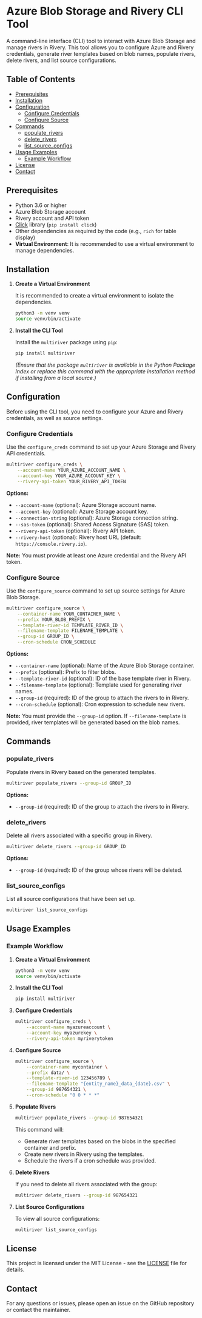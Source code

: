 # Azure Blob Storage and Rivery CLI Tool

A command-line interface (CLI) tool to interact with Azure Blob Storage and manage rivers in Rivery. This tool allows you to configure Azure and Rivery credentials, generate river templates based on blob names, populate rivers, delete rivers, and list source configurations.

## Table of Contents

- [Prerequisites](#prerequisites)
- [Installation](#installation)
- [Configuration](#configuration)
  - [Configure Credentials](#configure-credentials)
  - [Configure Source](#configure-source)
- [Commands](#commands)
  - [populate_rivers](#populate_rivers)
  - [delete_rivers](#delete_rivers)
  - [list_source_configs](#list_source_configs)
- [Usage Examples](#usage-examples)
  - [Example Workflow](#example-workflow)
- [License](#license)
- [Contact](#contact)

## Prerequisites

- Python 3.6 or higher
- Azure Blob Storage account
- Rivery account and API token
- [Click](https://click.palletsprojects.com/) library (`pip install click`)
- Other dependencies as required by the code (e.g., `rich` for table display)
- **Virtual Environment**: It is recommended to use a virtual environment to manage dependencies.

## Installation

1. **Create a Virtual Environment**

   It is recommended to create a virtual environment to isolate the dependencies.

   ```bash
   python3 -m venv venv
   source venv/bin/activate
   ```

2. **Install the CLI Tool**

   Install the `multiriver` package using `pip`:

   ```bash
   pip install multiriver
   ```

   *(Ensure that the package `multiriver` is available in the Python Package Index or replace this command with the appropriate installation method if installing from a local source.)*

## Configuration

Before using the CLI tool, you need to configure your Azure and Rivery credentials, as well as source settings.

### Configure Credentials

Use the `configure_creds` command to set up your Azure Storage and Rivery API credentials.

```bash
multiriver configure_creds \
    --account-name YOUR_AZURE_ACCOUNT_NAME \
    --account-key YOUR_AZURE_ACCOUNT_KEY \
    --rivery-api-token YOUR_RIVERY_API_TOKEN
```

**Options:**

- `--account-name` (optional): Azure Storage account name.
- `--account-key` (optional): Azure Storage account key.
- `--connection-string` (optional): Azure Storage connection string.
- `--sas-token` (optional): Shared Access Signature (SAS) token.
- `--rivery-api-token` (optional): Rivery API token.
- `--rivery-host` (optional): Rivery host URL (default: `https://console.rivery.io`).

**Note:** You must provide at least one Azure credential and the Rivery API token.

### Configure Source

Use the `configure_source` command to set up source settings for Azure Blob Storage.

```bash
multiriver configure_source \
    --container-name YOUR_CONTAINER_NAME \
    --prefix YOUR_BLOB_PREFIX \
    --template-river-id TEMPLATE_RIVER_ID \
    --filename-template FILENAME_TEMPLATE \
    --group-id GROUP_ID \
    --cron-schedule CRON_SCHEDULE
```

**Options:**

- `--container-name` (optional): Name of the Azure Blob Storage container.
- `--prefix` (optional): Prefix to filter blobs.
- `--template-river-id` (optional): ID of the base template river in Rivery.
- `--filename-template` (optional): Template used for generating river names.
- `--group-id` (required): ID of the group to attach the rivers to in Rivery.
- `--cron-schedule` (optional): Cron expression to schedule new rivers.

**Note:** You must provide the `--group-id` option. If `--filename-template` is provided, river templates will be generated based on the blob names.

## Commands

### populate_rivers

Populate rivers in Rivery based on the generated templates.

```bash
multiriver populate_rivers --group-id GROUP_ID
```

**Options:**

- `--group-id` (required): ID of the group to attach the rivers to in Rivery.

### delete_rivers

Delete all rivers associated with a specific group in Rivery.

```bash
multiriver delete_rivers --group-id GROUP_ID
```

**Options:**

- `--group-id` (required): ID of the group whose rivers will be deleted.

### list_source_configs

List all source configurations that have been set up.

```bash
multiriver list_source_configs
```

## Usage Examples

### Example Workflow

1. **Create a Virtual Environment**

   ```bash
   python3 -m venv venv
   source venv/bin/activate
   ```

2. **Install the CLI Tool**

   ```bash
   pip install multiriver
   ```

3. **Configure Credentials**

   ```bash
   multiriver configure_creds \
       --account-name myazureaccount \
       --account-key myazurekey \
       --rivery-api-token myriverytoken
   ```

4. **Configure Source**

   ```bash
   multiriver configure_source \
       --container-name mycontainer \
       --prefix data/ \
       --template-river-id 123456789 \
       --filename-template "{entity_name}_data_{date}.csv" \
       --group-id 987654321 \
       --cron-schedule "0 0 * * *"
   ```

5. **Populate Rivers**

   ```bash
   multiriver populate_rivers --group-id 987654321
   ```

   This command will:

   - Generate river templates based on the blobs in the specified container and prefix.
   - Create new rivers in Rivery using the templates.
   - Schedule the rivers if a cron schedule was provided.

6. **Delete Rivers**

   If you need to delete all rivers associated with the group:

   ```bash
   multiriver delete_rivers --group-id 987654321
   ```

7. **List Source Configurations**

   To view all source configurations:

   ```bash
   multiriver list_source_configs
   ```

## License

This project is licensed under the MIT License - see the [LICENSE](LICENSE) file for details.

## Contact

For any questions or issues, please open an issue on the GitHub repository or contact the maintainer.

